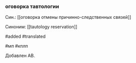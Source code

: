 ### оговорка тавтологии

Син.: [[оговорка отмены причинно-следственных связей]]

Синоним: [[tautology reservation]]

#added 
#translated 

#мп
#кплп



Добавлен АВ.